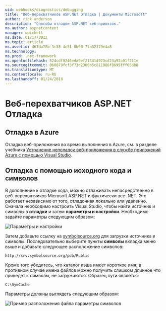 ```yaml
---
uid: webhooks/diagnostics/debugging
title: "Веб-перехватчиков ASP.NET Отладка | Документы Microsoft"
author: rick-anderson
description: "Способы отладки ASP.NET веб-привязок."
ms.author: aspnetcontent
manager: wpickett
ms.date: 01/17/2012
ms.topic: article
ms.assetid: 467da78b-3c35-4c51-8b08-77a32379e4a8
ms.technology: 
ms.prod: .net-framework
ms.openlocfilehash: 524cdf0246eda9ef213414923cd23a92a01f211e
ms.sourcegitcommit: 060879fcf3f73d2366b5c811986f8695fff65db8
ms.translationtype: MT
ms.contentlocale: ru-RU
ms.lasthandoff: 01/24/2018
---
```

# <a name="aspnet-webhooks-debugging"></a>Веб-перехватчиков ASP.NET Отладка  

## <a name="debugging-in-azure"></a>Отладка в Azure

Отладка веб-приложения во время выполнения в Azure, см. в разделе учебника [Устранение неполадок веб-приложения в службе приложений Azure с помощью Visual Studio](https://azure.microsoft.com/documentation/articles/web-sites-dotnet-troubleshoot-visual-studio/#webserverlogs).

## <a name="debugging-with-source-and-symbols"></a>Отладка с помощью исходного кода и символов

В дополнение к отладке кода, можно отлаживать непосредственно в веб-перехватчиков Microsoft ASP.NET и фактически все .NET. Это работает независимо от того, отладочная локально или удаленно. Сначала необходимо настроить Visual Studio, чтобы найти источник и символы в **отладки** и затем **параметры и настройки**. Необходимо задайте параметры следующим образом:

![Параметры и настройки](_static/SourceSymbols.png)

Затем добавьте ссылку на [symbolsource.org](http://symbolsource.org) для загрузки источника и символы. Последовательно выберите пункты **символы** вкладка меню выше и добавьте следующее расположение символов:

```
http://srv.symbolsource.org/pdb/Public
```

Кроме того убедитесь, что каталог кэша имеет короткое имя; в противном случае имена файлов можно получить слишком длинное что приведет к символы, не загружаются. Образец пути является:

```
C:\SymCache
```

Параметры должны выглядеть следующим образом:

![Пример расположения файла параметры символов](_static/SymSource.png)
